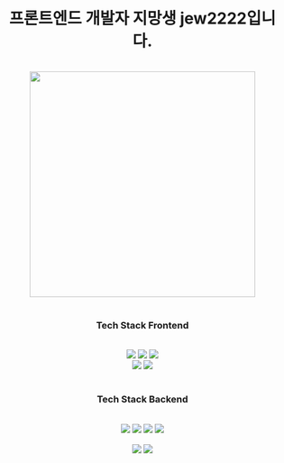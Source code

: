 <div align="center">
  <h1>프론트엔드 개발자 지망생 jew2222입니다.</h1>
  <br />
  <img src="https://server.dooboo.io/github-stats-advanced/jew2222"  height = "400px"/>
  <br />
  <br />
  <h3> Tech Stack Frontend </h3>
  <br />
  <img src= "https://img.shields.io/badge/HTML-red?style=flat-square&logo=HTML5&logoColor=white"/>
  <img src= "https://img.shields.io/badge/CSS3-yellow?style=flat-square&logo=JavaScript&logoColor=white"/>
  <img src= "https://img.shields.io/badge/JavaScript-F4D53E?style=flat-square&logo=JavaScript&logoColor=white"/>
  <br />
  <img src ="https://img.shields.io/badge/React Native-blue?style=flat-square&logo=React&logoColor=white"/>   
  <img src ="https://img.shields.io/badge/Android Studio-blue?style=flat-square&logo=Android Studio&logoColor=white"/>   
  <br />
  <br />
  <h3> Tech Stack Backend </h3>
  <br />
  <img src= "https://img.shields.io/badge/JAVA-orange?style=flat-square&logo=Jameson&logoColor=white"/>
  <img src= "https://img.shields.io/badge/JSP-yello?style=flat-square&logo=JR Group&logoColor=white"/>
  <img src ="https://img.shields.io/badge/Spring-green?style=flat-square&logo=Spring&logoColor=white" />
  <img src ="https://img.shields.io/badge/mybatis-purple?style=flat-square&logo=Vowpal Wabbit&logoColor=white" />
  <br />
  <br />
  <img src= "https://img.shields.io/badge/PHP-purple?style=flat-square&logo=PHP&logoColor=white"/>
  <img src= "https://img.shields.io/badge/MYSQL-blue?style=flat-square&logo=MYSQL&logoColor=white"/>
  <br />
</div>


<!-- [![Anurag's GitHub stats](https://github-readme-stats.vercel.app/api?username=jew2222&show_icons=true&theme=radical)](https://github.com/anuraghazra/github-readme-stats) 
[![Top Langs](https://github-readme-stats.vercel.app/api/top-langs/?username=jew2222&layout=compact)](https://github.com/anuraghazra/github-readme-stats) -->
